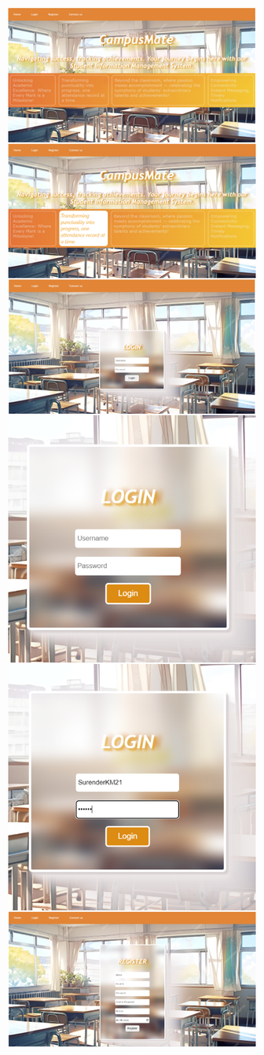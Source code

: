 <img src="https://github.com/SurenderKM21/React_IRC/blob/main/Project/sims/Project%20Illustration/CampusMate%20(4).png">
<img src="https://github.com/SurenderKM21/React_IRC/blob/main/Project/sims/Project%20Illustration/CampusMate%20(5).png">
<img src="https://github.com/SurenderKM21/React_IRC/blob/main/Project/sims/Project%20Illustration/CampusMate%20(6).png">
<img src="https://github.com/SurenderKM21/React_IRC/blob/main/Project/sims/Project%20Illustration/CampusMate%20(1).png">
<img src="https://github.com/SurenderKM21/React_IRC/blob/main/Project/sims/Project%20Illustration/CampusMate%20(2).png">
<img src="https://github.com/SurenderKM21/React_IRC/blob/main/Project/sims/Project%20Illustration/CampusMate%20(3).png">

